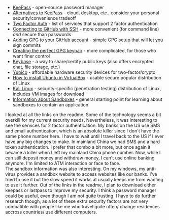 - [KeePass](https://en.wikipedia.org/wiki/KeePass) - open-source password manager
- [Alternatives to KeePass](https://alternativeto.net/software/keepass/) - cloud, desktop, etc., consider your personal security/convenience tradeoff
- [Two Factor Auth](https://twofactorauth.org/) - list of services that support 2 factor authentication
- [Connecting to GitHub with SSH](https://help.github.com/articles/connecting-to-github-with-ssh/) - more convenient (for command line) *and* secure than passwords
- [Adding GPG to your GitHub account](https://help.github.com/articles/generating-a-new-gpg-key/) - simple GPG setup that will let you sign commits
- [Creating the perfect GPG keypair](https://alexcabal.com/creating-the-perfect-gpg-keypair/) - more complicated, for those who want finer control
- [Keybase](https://keybase.io/) - a way to share/certify public keys (also offers encrypted chat, file storage, etc.)
- [Yubico](https://www.yubico.com/) - affordable hardware security devices for two-factor/crypto
- [How to install Ubuntu in VirtualBox](https://linus.nci.nih.gov/bdge/installUbuntu.html) - usable secure popular distribution of Linux
- [Kali Linux](https://www.kali.org/) - security-specific (penetration testing) distribution of Linux, includes VM images for download
- [Information about Sandboxes](https://en.wikipedia.org/wiki/Sandbox_(computer_security)) - general starting point for learning about sandboxes to contain an application

I looked at all the links on the readme.  Some of the technology seems a bit overkill for my current security needs.  Nevertheless, it was interesting to see the services for 2 factor authentication.  My banks on the US use SMS and email authentication, which is an absolute killer since I don't have the same phone number here. I have to wait until I travel back to the US if I ever have any big changes to make. In mainland China we had SMS and a hard token authentication.  I prefer that combo a bit more, but once again it became a killer when I left my mainland China phone number. Now, while I can still deposit money and withdraw money, I can't use online banking anymore. I'm limited to ATM interaction or face to face.  
The sandbox information was also interesting. On my windows, my anti-virus provides a sandbox website to access websites like our banks. I've tried to use it but the slow speed it works at usually keeps me from wanting to use it further. 
Out of the links in the readme, I plan to download either keepass or lastpass to improve my security. I think a password manager could be useful, even though I am not quite trusting. I have to do further research though, as a lot of these extra security factors are not very compatible with people like me who travel quite often/ change residences accross countries/  use different computers. 
